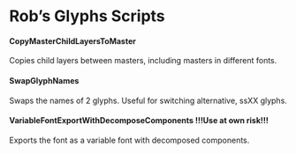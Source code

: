 # Rob’s Glyphs Scripts

#### CopyMasterChildLayersToMaster
Copies child layers between masters, including masters in different fonts.

#### SwapGlyphNames
Swaps the names of 2 glyphs. Useful for switching alternative, ssXX glyphs.

#### VariableFontExportWithDecomposeComponents !!!Use at own risk!!!
Exports the font as a variable font with decomposed components.
